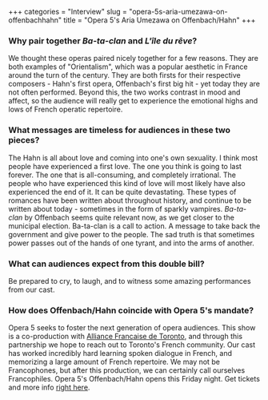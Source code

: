 +++
categories = "Interview"
slug = "opera-5s-aria-umezawa-on-offenbachhahn"
title = "Opera 5&#039;s Aria Umezawa on Offenbach/Hahn"
+++

### Why pair together _Ba-ta-clan_ and _L'île du rêve_?

We thought these operas paired nicely together for a few reasons. They are both examples of "Orientalism", which was a popular aesthetic in France around the turn of the century. They are both firsts for their respective composers - Hahn's first opera, Offenbach's first big hit - yet today they are not often performed. Beyond this, the two works contrast in mood and affect, so the audience will really get to experience the emotional highs and lows of French operatic repertoire.

### What messages are timeless for audiences in these two pieces?

The Hahn is all about love and coming into one's own sexuality. I think most people have experienced a first love. The one you think is going to last forever. The one that is all-consuming, and completely irrational. The people who have experienced this kind of love will most likely have also experienced the end of it. It can be quite devastating. These types of romances have been written about throughout history, and continue to be written about today - sometimes in the form of sparkly vampires.
_Ba-ta-clan_ by Offenbach seems quite relevant now, as we get closer to the municipal election. Ba-ta-clan is a call to action. A message to take back the government and give power to the people. The sad truth is that sometimes power passes out of the hands of one tyrant, and into the arms of another.

### What can audiences expect from this double bill?

Be prepared to cry, to laugh, and to witness some amazing performances from our cast. 

### How does Offenbach/Hahn coincide with Opera 5's mandate?

Opera 5 seeks to foster the next generation of opera audiences. This show is a co-production with [Alliance Francaise de Toronto](http://www.alliance-francaise.ca/en), and through this partnership we hope to reach out to Toronto's French community. Our cast has worked incredibly hard learning spoken dialogue in French, and memorizing a large amount of French repertoire. We may not be Francophones, but after this production, we can certainly call ourselves Francophiles. Opera 5's Offenbach/Hahn opens this Friday night. Get tickets and more info [right here](https://be-mused.ca/group/opera5#event-list#tab).
